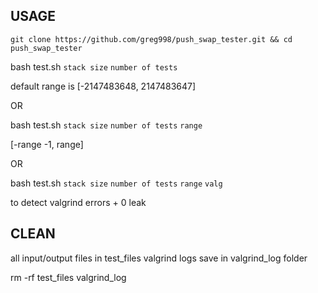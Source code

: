 USAGE
-------------------------------------------------------------------------------------------

```git clone https://github.com/greg998/push_swap_tester.git && cd push_swap_tester```

bash test.sh `stack size` `number of tests`

default range is [-2147483648, 2147483647]

OR

bash test.sh `stack size` `number of tests` `range`

[-range -1, range]

OR
 
bash test.sh `stack size` `number of tests` `range` `valg`

to detect valgrind errors + 0 leak

CLEAN
-------------------------------------------------------------------------------------------

all input/output files in test_files
valgrind logs save in valgrind_log folder

rm -rf test_files valgrind_log
